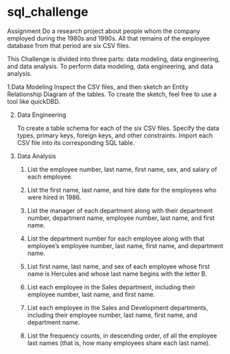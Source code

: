 # sql_challenge
 Assignment
Do a research project about people whom the company employed during the 1980s and 1990s.  All that remains of the employee database from that period are six CSV files.

This Challenge is divided into three parts: data modeling, data engineering, and data analysis.
To perform data modeling, data engineering, and data analysis.

1.Data Modeling
Inspect the CSV files, and then sketch an Entity Relationship Diagram of the tables. To create the sketch, feel free to use a tool like quickDBD.




2. Data Engineering

   To create a table schema for each of the six CSV files. Specify the data types, primary keys, foreign keys, and other constraints.
   Import each CSV file into its corresponding SQL table.
   
3. Data Analysis

   1. List the employee number, last name, first name, sex, and salary of each employee.

   2. List the first name, last name, and hire date for the employees who were hired in 1986.

   3. List the manager of each department along with their department number, department name, employee number, last name, and first name.

   4. List the department number for each employee along with that employee’s employee number, last name, first name, and department name.

   5. List first name, last name, and sex of each employee whose first name is Hercules and whose last name begins with the letter B.

   6. List each employee in the Sales department, including their employee number, last name, and first name.

   7. List each employee in the Sales and Development departments, including their employee number, last name, first name, and department name.

    8. List the frequency counts, in descending order, of all the employee last names (that is, how many employees share each last name).




